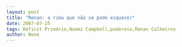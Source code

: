 ```yaml
---
layout: post
title: "Renan: a rima que não se pode esquecer"
date: 2007-07-25
tags: Déficit Primário,Naomi Campbell,poderosa,Renan Calheiros
author: None
---
```

 